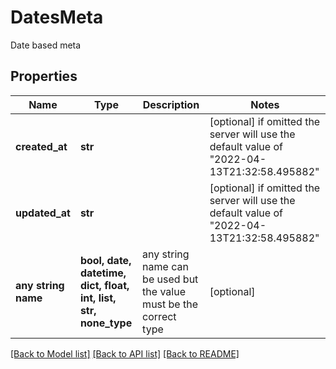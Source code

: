 # DatesMeta

Date based meta

## Properties
Name | Type | Description | Notes
------------ | ------------- | ------------- | -------------
**created_at** | **str** |  | [optional]  if omitted the server will use the default value of "2022-04-13T21:32:58.495882"
**updated_at** | **str** |  | [optional]  if omitted the server will use the default value of "2022-04-13T21:32:58.495882"
**any string name** | **bool, date, datetime, dict, float, int, list, str, none_type** | any string name can be used but the value must be the correct type | [optional]

[[Back to Model list]](../README.md#documentation-for-models) [[Back to API list]](../README.md#documentation-for-api-endpoints) [[Back to README]](../README.md)


